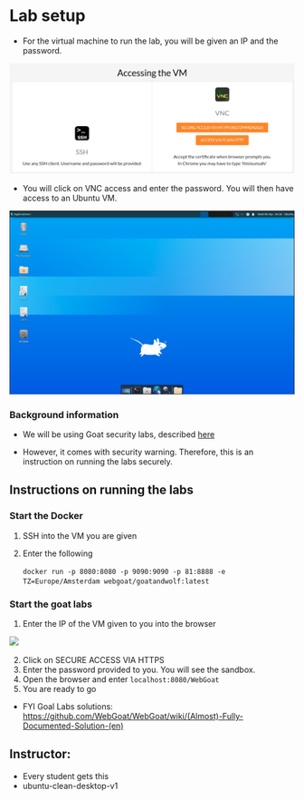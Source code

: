 # Lab setup

* For the virtual machine to run the lab, you will be given an IP and the password. 

![](images/image_01.png)

* You will click on VNC access and enter the password. You will then have access to an Ubuntu VM.

![](images/image_02.png)

### Background information

* We will be using Goat security labs, described [here](https://owasp.org/www-project-webgoat/)

* However, it comes with security warning. Therefore, this is an instruction on running the labs securely.

## Instructions on running the labs

### Start the Docker

1. SSH into the VM you are given
2. Enter the following

   `docker run -p 8080:8080 -p 9090:9090 -p 81:8888 -e TZ=Europe/Amsterdam webgoat/goatandwolf:latest`

### Start the goat labs

1. Enter the IP of the VM given to you into the browser

![](../images/goat_01.png)

2. Click on SECURE ACCESS VIA HTTPS
3. Enter the password provided to you. You will see the sandbox.
5. Open the browser and enter `localhost:8080/WebGoat`
6. You are ready to go
   
* FYI Goal Labs solutions: https://github.com/WebGoat/WebGoat/wiki/(Almost)-Fully-Documented-Solution-(en)

## Instructor:

* Every student gets this
* ubuntu-clean-desktop-v1
